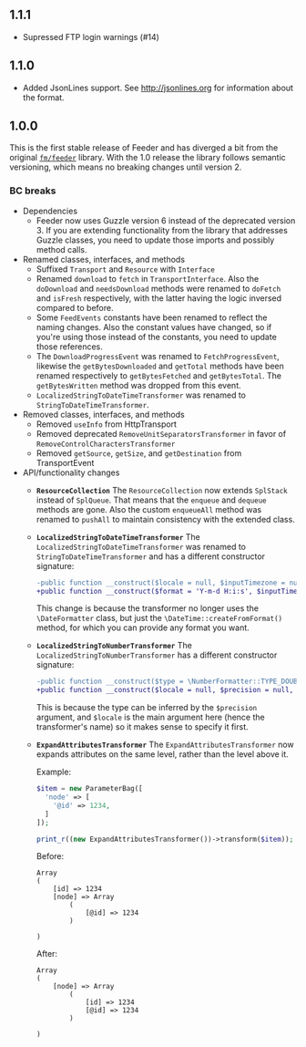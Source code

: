 ## 1.1.1

* Supressed FTP login warnings (#14)


## 1.1.0

* Added JsonLines support. See http://jsonlines.org for information about the format.


## 1.0.0

This is the first stable release of Feeder and has diverged a bit from the
original [`fm/feeder`][1] library. With the 1.0 release the library follows
semantic versioning, which means no breaking changes until version 2.

[1]: https://github.com/financialmedia/feeder

### BC breaks

* Dependencies
  * Feeder now uses Guzzle version 6 instead of the deprecated version 3. If you
    are extending functionality from the library that addresses Guzzle classes,
    you need to update those imports and possibly method calls.
* Renamed classes, interfaces, and methods
  * Suffixed `Transport` and `Resource` with `Interface`
  * Renamed `download` to `fetch` in `TransportInterface`. Also the `doDownload`
    and `needsDownload` methods were renamed to `doFetch` and `isFresh`
    respectively, with the latter having the logic inversed compared to before.
  * Some `FeedEvents` constants have been renamed to reflect the naming changes.
    Also the constant values have changed, so if you're using those instead of
    the constants, you need to update those references.
  * The `DownloadProgressEvent` was renamed to `FetchProgressEvent`, likewise
    the `getBytesDownloaded` and `getTotal` methods have been renamed respectively
    to `getBytesFetched` and `getBytesTotal`. The `getBytesWritten` method was
    dropped from this event.
  * `LocalizedStringToDateTimeTransformer` was renamed to `StringToDateTimeTransformer`.
* Removed classes, interfaces, and methods
  * Removed `useInfo` from HttpTransport
  * Removed deprecated `RemoveUnitSeparatorsTransformer` in favor of `RemoveControlCharactersTransformer`
  * Removed `getSource`, `getSize`, and `getDestination` from TransportEvent
* API/functionality changes
  * **`ResourceCollection`**
    The `ResourceCollection` now extends `SplStack` instead of `SplQueue`. That
    means that the `enqueue` and `dequeue` methods are gone. Also the custom
    `enqueueAll` method was renamed to `pushAll` to maintain consistency with
    the extended class.
  * **`LocalizedStringToDateTimeTransformer`**
    The `LocalizedStringToDateTimeTransformer` was renamed to
    `StringToDateTimeTransformer` and has a different constructor signature:

    ```diff
    -public function __construct($locale = null, $inputTimezone = null, $outputTimezone = null, $dateFormat = null, $timeFormat = null, $calendar = \IntlDateFormatter::GREGORIAN, $pattern = null)
    +public function __construct($format = 'Y-m-d H:i:s', $inputTimezone = null, $outputTimezone = null, $resetFields = true)
    ```

    This change is because the transformer no longer uses the `\DateFormatter`
    class, but just the `\DateTime::createFromFormat()` method, for which you
    can provide any format you want.
  * **`LocalizedStringToNumberTransformer`**
    The `LocalizedStringToNumberTransformer` has a different constructor signature:

    ```diff
    -public function __construct($type = \NumberFormatter::TYPE_DOUBLE, $precision = null, $grouping = null, $roundingMode = null, $locale = null)
    +public function __construct($locale = null, $precision = null, $grouping = null, $roundingMode = null)
    ```

    This is because the type can be inferred by the `$precision` argument, and
    `$locale` is the main argument here (hence the transformer's name) so it
    makes sense to specify it first.
  * **`ExpandAttributesTransformer`**
    The `ExpandAttributesTransformer` now expands attributes on the same level,
    rather than the level above it.

    Example:

    ```php
    $item = new ParameterBag([
      'node' => [
        '@id' => 1234,
      ]
    ]);

    print_r((new ExpandAttributesTransformer())->transform($item));
    ```

    Before:

    ```
    Array
    (
        [id] => 1234
        [node] => Array
            (
                [@id] => 1234
            )

    )
    ```

    After:

    ```
    Array
    (
        [node] => Array
            (
                [id] => 1234
                [@id] => 1234
            )

    )
    ```
